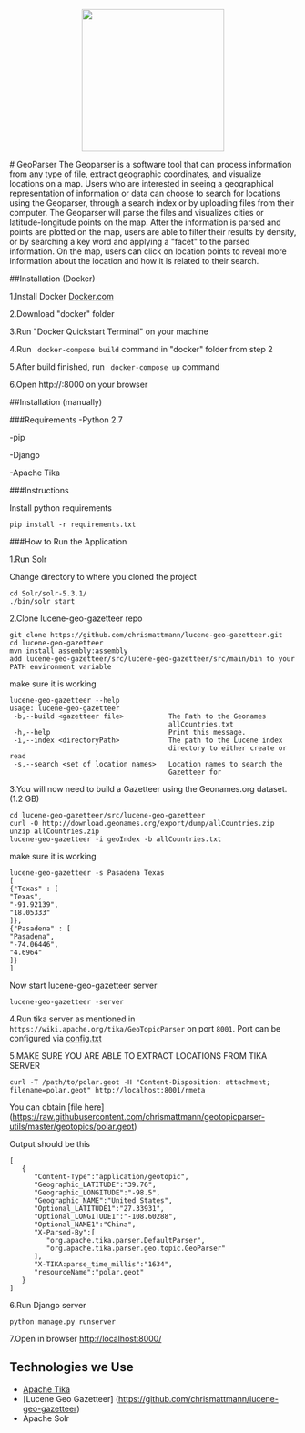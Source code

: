 
<p align="center">
  <img src="https://raw.githubusercontent.com/MBoustani/GeoParser/master/logo.png"  width="250"/>
</p>
# GeoParser
The Geoparser is a software tool that can process information from any type of file, extract geographic coordinates, and visualize locations on a map. Users who are interested in seeing a geographical representation of information or data can choose to search for locations using the Geoparser, through a search index or by uploading files from their computer. The Geoparser will parse the files and visualizes cities or latitude-longitude points on the map. After the information is parsed and points are plotted on the map, users are able to filter their results by density, or by searching a key word and applying a "facet" to the parsed information. On the map, users can click on location points to reveal more information about the location and how it is related to their search.

##Installation (Docker)

1.Install Docker [Docker.com](https://www.docker.com/)

2.Download "docker" folder

3.Run "Docker Quickstart Terminal" on your machine

4.Run ` docker-compose build` command in "docker" folder from step 2

5.After build finished, run ` docker-compose up` command

6.Open http://<docker host ip>:8000 on your browser


##Installation (manually)

###Requirements
-Python 2.7

-pip 

-Django 

-Apache Tika

###Instructions

Install python requirements
```
pip install -r requirements.txt
```

###How to Run the Application

1.Run Solr

Change directory to where you cloned the project
```
cd Solr/solr-5.3.1/
./bin/solr start
```

2.Clone lucene-geo-gazetteer repo
```
git clone https://github.com/chrismattmann/lucene-geo-gazetteer.git
cd lucene-geo-gazetteer
mvn install assembly:assembly
add lucene-geo-gazetteer/src/lucene-geo-gazetteer/src/main/bin to your PATH environment variable
```
make sure it is working
```
lucene-geo-gazetteer --help
usage: lucene-geo-gazetteer
 -b,--build <gazetteer file>           The Path to the Geonames
                                       allCountries.txt
 -h,--help                             Print this message.
 -i,--index <directoryPath>            The path to the Lucene index
                                       directory to either create or read
 -s,--search <set of location names>   Location names to search the
                                       Gazetteer for
```

3.You will now need to build a Gazetteer using the Geonames.org dataset. (1.2 GB)
```
cd lucene-geo-gazetteer/src/lucene-geo-gazetteer
curl -O http://download.geonames.org/export/dump/allCountries.zip
unzip allCountries.zip
lucene-geo-gazetteer -i geoIndex -b allCountries.txt
```
make sure it is working
```
lucene-geo-gazetteer -s Pasadena Texas
[
{"Texas" : [
"Texas",
"-91.92139",
"18.05333"
]},
{"Pasadena" : [
"Pasadena",
"-74.06446",
"4.6964"
]}
]
```
Now start lucene-geo-gazetteer server
```
lucene-geo-gazetteer -server
```
4.Run tika server as mentioned in `https://wiki.apache.org/tika/GeoTopicParser` on port `8001`. Port can be configured via [config.txt](https://github.com/MBoustani/GeoParser/blob/master/config.txt)   

5.MAKE SURE YOU ARE ABLE TO EXTRACT LOCATIONS FROM TIKA SERVER   

`curl -T /path/to/polar.geot -H "Content-Disposition: attachment; filename=polar.geot" http://localhost:8001/rmeta`   

You can obtain [file here] (https://raw.githubusercontent.com/chrismattmann/geotopicparser-utils/master/geotopics/polar.geot)   

Output should be this
```
[
   {
      "Content-Type":"application/geotopic",
      "Geographic_LATITUDE":"39.76",
      "Geographic_LONGITUDE":"-98.5",
      "Geographic_NAME":"United States",
      "Optional_LATITUDE1":"27.33931",
      "Optional_LONGITUDE1":"-108.60288",
      "Optional_NAME1":"China",
      "X-Parsed-By":[
         "org.apache.tika.parser.DefaultParser",
         "org.apache.tika.parser.geo.topic.GeoParser"
      ],
      "X-TIKA:parse_time_millis":"1634",
      "resourceName":"polar.geot"
   }
]
```
6.Run Django server

```
python manage.py runserver
```

7.Open in browser [http://localhost:8000/](http://localhost:8000/)

## Technologies we Use
- [Apache Tika](https://github.com/chrismattmann/tika-python)
- [Lucene Geo Gazetteer] (https://github.com/chrismattmann/lucene-geo-gazetteer)
- Apache Solr


